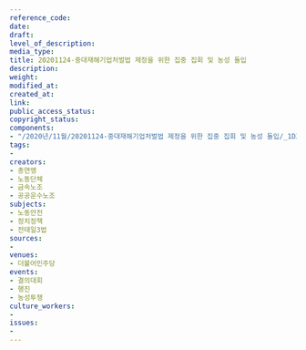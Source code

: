 ```yaml
---
reference_code: 
date: 
draft: 
level_of_description: 
media_type: 
title: 20201124-중대재해기업처벌법 제정을 위한 집중 집회 및 농성 돌입
description: 
weight: 
modified_at: 
created_at: 
link: 
public_access_status: 
copyright_status: 
components:
- "/2020년/11월/20201124-중대재해기업처벌법 제정을 위한 집중 집회 및 농성 돌입/_1DX1195.jpg"
tags:
- 
creators:
- 총연맹
- 노동단체
- 금속노조
- 공공운수노조
subjects:
- 노동안전
- 정치정책
- 전태일3법
sources:
- 
venues:
- 더불어민주당
events:
- 결의대회
- 행진
- 농성투쟁
culture_workers:
- 
issues:
- 
---
```

